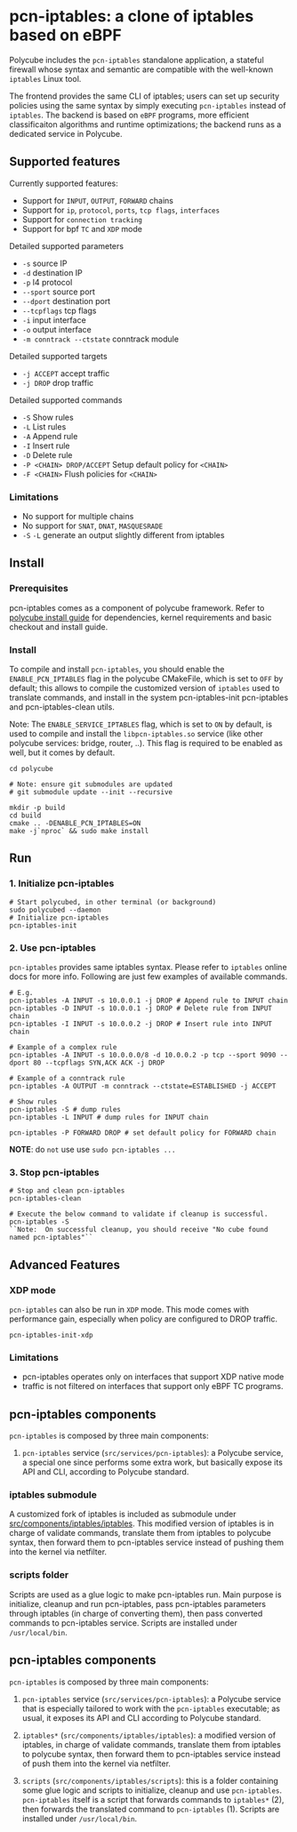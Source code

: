 # pcn-iptables: a clone of iptables based on eBPF


Polycube includes the ``pcn-iptables`` standalone application, a stateful firewall whose syntax and semantic are compatible with the well-known ``iptables`` Linux tool.

The frontend provides the same CLI of iptables; users can set up security policies using the same syntax by simply executing ``pcn-iptables`` instead of ``iptables``.
The backend is based on `eBPF` programs, more efficient classificaiton algorithms and runtime optimizations; the backend runs as a dedicated service in Polycube.



## Supported features


Currently supported features:

- Support for ``INPUT``, ``OUTPUT``, ``FORWARD`` chains
- Support for ``ip``, ``protocol``, ``ports``, ``tcp flags``, ``interfaces``
- Support for ``connection tracking``
- Support for bpf ``TC`` and ``XDP`` mode

Detailed supported parameters

- ``-s`` source IP
- ``-d`` destination IP
- ``-p`` l4 protocol
- ``--sport`` source port
- ``--dport`` destination port
- ``--tcpflags`` tcp flags
- ``-i`` input interface
- ``-o`` output interface
- ``-m conntrack --ctstate`` conntrack module

Detailed supported targets

- ``-j ACCEPT`` accept traffic
- ``-j DROP`` drop traffic

Detailed supported commands

- ``-S`` Show rules
- ``-L`` List rules
- ``-A`` Append rule
- ``-I`` Insert rule
- ``-D`` Delete rule
- ``-P <CHAIN> DROP/ACCEPT`` Setup default policy for ``<CHAIN>``
- ``-F <CHAIN>`` Flush policies for ``<CHAIN>``

### Limitations


- No support for multiple chains
- No support for ``SNAT``, ``DNAT``, ``MASQUESRADE``
- ``-S`` ``-L`` generate an output slightly different from iptables

## Install


### Prerequisites


pcn-iptables comes as a component of polycube framework.
Refer to [polycube install guide](../../../installation) for dependencies, kernel requirements and basic checkout and install guide.

### Install


To compile and install ``pcn-iptables``, you should enable the ``ENABLE_PCN_IPTABLES`` flag in the polycube CMakeFile, which is set to ``OFF`` by default;
this allows to compile the customized version of ``iptables`` used to translate commands, and install in the system pcn-iptables-init pcn-iptables and pcn-iptables-clean utils.

Note:
The ``ENABLE_SERVICE_IPTABLES`` flag, which is set to ``ON`` by default, is used to compile and install the ``libpcn-iptables.so`` service (like other polycube services: bridge, router, ..).
This flag is required to be enabled as well, but it comes by default.

```
cd polycube

# Note: ensure git submodules are updated
# git submodule update --init --recursive

mkdir -p build
cd build
cmake .. -DENABLE_PCN_IPTABLES=ON
make -j`nproc` && sudo make install
```

## Run


### 1. Initialize pcn-iptables


```
# Start polycubed, in other terminal (or background)
sudo polycubed --daemon
# Initialize pcn-iptables
pcn-iptables-init
```

### 2. Use pcn-iptables


``pcn-iptables`` provides same iptables syntax. Please refer to ``iptables`` online docs for more info.
Following are just few examples of available commands.

```
# E.g.
pcn-iptables -A INPUT -s 10.0.0.1 -j DROP # Append rule to INPUT chain
pcn-iptables -D INPUT -s 10.0.0.1 -j DROP # Delete rule from INPUT chain
pcn-iptables -I INPUT -s 10.0.0.2 -j DROP # Insert rule into INPUT chain

# Example of a complex rule
pcn-iptables -A INPUT -s 10.0.0.0/8 -d 10.0.0.2 -p tcp --sport 9090 --dport 80 --tcpflags SYN,ACK ACK -j DROP

# Example of a conntrack rule
pcn-iptables -A OUTPUT -m conntrack --ctstate=ESTABLISHED -j ACCEPT

# Show rules
pcn-iptables -S # dump rules
pcn-iptables -L INPUT # dump rules for INPUT chain

pcn-iptables -P FORWARD DROP # set default policy for FORWARD chain
```


**NOTE**: do `not` use use ``sudo pcn-iptables ...``

### 3. Stop pcn-iptables


```
# Stop and clean pcn-iptables
pcn-iptables-clean

# Execute the below command to validate if cleanup is successful.
pcn-iptables -S
``Note:  On successful cleanup, you should receive "No cube found named pcn-iptables"``
```

## Advanced Features


### XDP mode


``pcn-iptables`` can also be run in ``XDP`` mode. This mode comes with performance gain, especially when policy are configured to DROP traffic.

```
pcn-iptables-init-xdp
```

### Limitations


- pcn-iptables operates only on interfaces that support XDP native mode
- traffic is not filtered on interfaces that support only eBPF TC programs.

## pcn-iptables components


``pcn-iptables`` is composed by three main components:

  1. ``pcn-iptables`` service (``src/services/pcn-iptables``): a Polycube service, a special one since performs some extra work, but basically expose its API and CLI, according to Polycube standard.

### iptables submodule


A customized fork of iptables is included as submodule under [src/components/iptables/iptables](https://github.com/polycube-network/polycube/tree/master/src/components/iptables).
This modified version of iptables is in charge of validate commands, translate them from iptables to polycube syntax, then forward them to pcn-iptables service instead of pushing them into the kernel via netfilter.

### scripts folder


Scripts are used as a glue logic to make pcn-iptables run. Main purpose is initialize, cleanup and run pcn-iptables, pass pcn-iptables parameters through iptables (in charge of converting them), then pass converted commands to pcn-iptables service.
Scripts are installed under ``/usr/local/bin``.

## pcn-iptables components


``pcn-iptables`` is composed by three main components:

1. ``pcn-iptables`` service (``src/services/pcn-iptables``): a Polycube service that is especially tailored to work with the ``pcn-iptables`` executable; as usual, it exposes its API and CLI according to Polycube standard.

2. ``iptables*`` (``src/components/iptables/iptables``): a modified version of iptables, in charge of validate commands, translate them from iptables to polycube syntax, then forward them to pcn-iptables service instead of push them into the kernel via netfilter.

3. ``scripts`` (``src/components/iptables/scripts``): this is a folder containing some glue logic and scripts to initialize, cleanup and use ``pcn-iptables``. ``pcn-iptables`` itself is a script that forwards commands to ``iptables*`` (2), then forwards the translated command to ``pcn-iptables`` (1). Scripts are installed under ``/usr/local/bin``.
